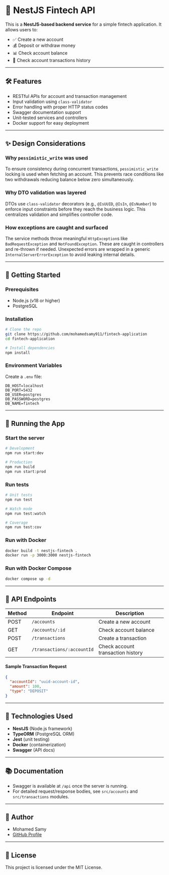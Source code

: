 # 💸 NestJS Fintech API

This is a **NestJS-based backend service** for a simple fintech application. It allows users to:

- ✅ Create a new account
- 💰 Deposit or withdraw money
- 📊 Check account balance
- 📝 Check account transactions history

---

## 🛠️ Features

- RESTful APIs for account and transaction management
- Input validation using `class-validator`
- Error handling with proper HTTP status codes
- Swagger documentation support
- Unit-tested services and controllers
- Docker support for easy deployment

---

## ✨ Design Considerations

### Why `pessimistic_write` was used
To ensure consistency during concurrent transactions, `pessimistic_write` locking is used when fetching an account. This prevents race conditions like two withdrawals reducing balance below zero simultaneously.

### Why DTO validation was layered
DTOs use `class-validator` decorators (e.g., `@IsUUID`, `@IsIn`, `@IsNumber`) to enforce input constraints before they reach the business logic. This centralizes validation and simplifies controller code.

### How exceptions are caught and surfaced
The service methods throw meaningful `HttpException`s like `BadRequestException` and `NotFoundException`. These are caught in controllers and re-thrown if needed. Unexpected errors are wrapped in a generic `InternalServerErrorException` to avoid leaking internal details.

---

## 🚀 Getting Started

### Prerequisites
- Node.js (v18 or higher)
- PostgreSQL

### Installation

```bash
# Clone the repo
git clone https://github.com/mohamedsamy911/fintech-application
cd fintech-application

# Install dependencies
npm install
```

### Environment Variables
Create a `.env` file:

```env
DB_HOST=localhost
DB_PORT=5432
DB_USER=postgres
DB_PASSWORD=postgres
DB_NAME=fintech
```

---

## 🧪 Running the App

### Start the server
```bash
# Development
npm run start:dev

# Production
npm run build
npm run start:prod
```

### Run tests
```bash
# Unit tests
npm run test

# Watch mode
npm run test:watch

# Coverage
npm run test:cov
```

### Run with Docker
```bash
docker build -t nestjs-fintech .
docker run -p 3000:3000 nestjs-fintech
```

### Run with Docker Compose
```bash
docker compose up -d
```

---

## 🧭 API Endpoints

| Method | Endpoint                        | Description                       |
|--------|---------------------------------|-----------------------------------|
| POST   | `/accounts`                     | Create a new account              |
| GET    | `/accounts/:id`                 | Check account balance             |
| POST   | `/transactions`                 | Create a transaction              |
| GET    | `/transactions/:accountId`      | Check account transaction history |

#### Sample Transaction Request
```json
{
  "accountId": "uuid-account-id",
  "amount": 100,
  "type": "DEPOSIT"
}
```

---

## 🧾 Technologies Used
- **NestJS** (Node.js framework)
- **TypeORM** (PostgreSQL ORM)
- **Jest** (unit testing)
- **Docker** (containerization)
- **Swagger** (API docs)

---

## 📚 Documentation
- Swagger is available at `/api` once the server is running.
- For detailed request/response bodies, see `src/accounts` and `src/transactions` modules.

---

## 🙌 Author
- Mohamed Samy
- [GitHub Profile](https://github.com/mohamedsamy911)

---

## 📄 License
This project is licensed under the MIT License.
